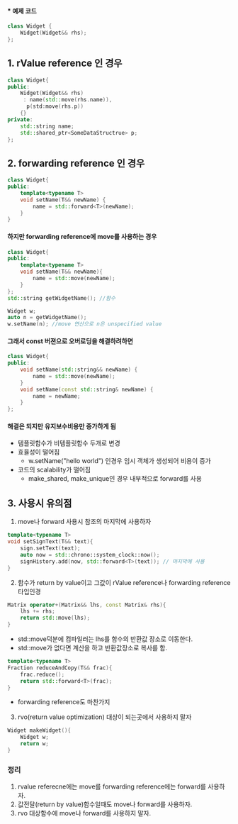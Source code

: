 #### * 예제 코드
```c++
class Widget {
    Widget(Widget&& rhs);
};
```
## 1. rValue reference 인 경우
```c++
class Widget{
public:
    Widget(Widget&& rhs)
     : name(std::move(rhs.name)),
      p(std:move(rhs.p))
    {}
private:
    std::string name;
    std::shared_ptr<SomeDataStructrue> p;
};
```
## 2. forwarding reference 인 경우
```c++
class Widget{
public:
    template<typename T>
    void setName(T&& newName) {
        name = std::forward<T>(newName);
    }
}
```
#### 하지만 forwarding reference에 move를 사용하는 경우
```c++
class Widget{
public:
    template<typename T>
    void setName(T&& newName){
        name = std::move(newName);
    }
};
std::string getWidgetName(); //함수

Widget w;
auto n = getWidgetName();
w.setName(n); //move 연산으로 n은 unspecified value
```
#### 그래서 const 버젼으로 오버로딩을 해결하려하면
```c++
class Widget{
public:
    void setName(std::string&& newName) {
        name = std::move(newName);
    }
    void setName(const std::string& newName) {
        name = newName;
    }
};
```
#### 해결은 되지만 유지보수비용만 증가하게 됨
- 템플릿함수가 비템플릿함수 두개로 변경
- 효율성이 떨어짐
    - w.setName("hello world") 인경우 임시 객체가 생성되어 비용이 증가
- 코드의 scalability가 떨어짐
    - make_shared, make_unique인 경우 내부적으로 forward를 사용
## 3. 사용시 유의점
1. move나 forward 사용시 참조의 마지막에 사용하자
```c++
template<typename T>
void setSignText(T&& text){
    sign.setText(text);
    auto now = std::chrono::system_clock::now();
    signHistory.add(now, std::forward<T>(text)); // 마지막에 사용
}
```
2. 함수가 return by value이고 그값이 rValue reference나 forwarding reference 타입인경
```c++
Matrix operator+(Matrix&& lhs, const Matrix& rhs){
    lhs += rhs;
    return std::move(lhs);
}
```
- std::move덕분에 컴파일러는 lhs를 함수의 반환값 장소로 이동한다.
- std::move가 없다면 계산을 하고 반환값장소로 복사를 함.
```c++
template<typename T>
Fraction reduceAndCopy(T&& frac){
    frac.reduce();
    return std::forward<T>(frac);
}
```
- forwarding reference도 마찬가지
3. rvo(return value optimization) 대상이 되는곳에서 사용하지 말자
```c++
Widget makeWidget(){
    Widget w;
    return w;
}
```
### 정리
1. rvalue referecne에는 move를 forwarding reference에는 forward를 사용하자.
2. 값전달(return by value)함수일때도 move나 forward를 사용하자.
3. rvo 대상함수에 move나 forward를 사용하지 말자.

